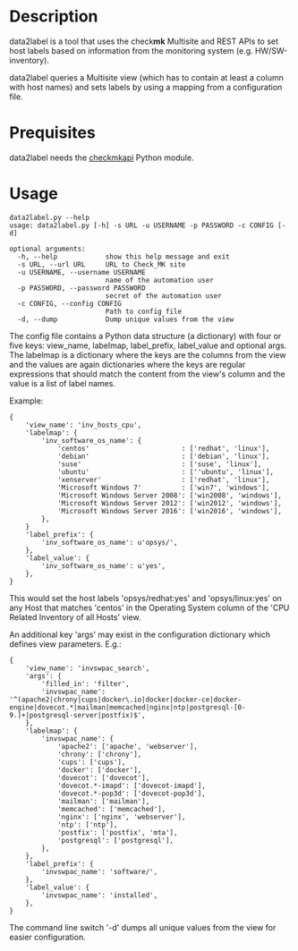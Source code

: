 # Description #

data2label is a tool that uses the check**mk** Multisite and REST APIs to set host labels based on information from the monitoring system (e.g. HW/SW-inventory).

data2label queries a Multisite view (which has to contain at least a column with host names) and sets labels by using a mapping from a configuration file.

# Prequisites #

data2label needs the [checkmkapi](https://github.com/HeinleinSupport/check_mk_extensions/tree/cmk2.0/check_mk_api) Python module.

# Usage #

    data2label.py --help
	usage: data2label.py [-h] -s URL -u USERNAME -p PASSWORD -c CONFIG [-d]
    
    optional arguments:
	  -h, --help            show this help message and exit
	  -s URL, --url URL     URL to Check_MK site
      -u USERNAME, --username USERNAME
                            name of the automation user
      -p PASSWORD, --password PASSWORD
                            secret of the automation user
      -c CONFIG, --config CONFIG
                            Path to config file
      -d, --dump            Dump unique values from the view

The config file contains a Python data structure (a dictionary) with four or five keys: view_name, labelmap, label_prefix, label_value and optional args. The labelmap is a dictionary where the keys are the columns from the view and the values are again dictionaries where the keys are regular expressions that should match the content from the view's column and the value is a list of label names.

Example:

    {
        'view_name': 'inv_hosts_cpu',
        'labelmap': {
            'inv_software_os_name': {
                'centos'                       : ['redhat', 'linux'],
                'debian'                       : ['debian', 'linux'],
                'suse'                         : ['suse', 'linux'],
                'ubuntu'                       : [''ubuntu', 'linux'],
                'xenserver'                    : ['redhat', 'linux'],
                'Microsoft Windows 7'          : ['win7', 'windows'],
                'Microsoft Windows Server 2008': ['win2008', 'windows'],
                'Microsoft Windows Server 2012': ['win2012', 'windows'],
                'Microsoft Windows Server 2016': ['win2016', 'windows'],
            },
        }
        'label_prefix': {
            'inv_software_os_name': u'opsys/',
        },
        'label_value': {
            'inv_software_os_name': u'yes',
        },
    }
    
This would set the host labels 'opsys/redhat:yes' and 'opsys/linux:yes' on any Host that matches 'centos' in the Operating System column of the 'CPU Related Inventory of all Hosts' view.

An additional key 'args' may exist in the configuration dictionary which defines view parameters. E.g.:
    
    {
        'view_name': 'invswpac_search',
        'args': {
            'filled_in': 'filter',
            'invswpac_name': '^(apache2|chrony|cups|docker\.io|docker|docker-ce|docker-engine|dovecot.*|mailman|memcached|nginx|ntp|postgresql-[0-9.]+|postgresql-server|postfix)$',
        },
        'labelmap': {
            'invswpac_name': {
                'apache2': ['apache', 'webserver'],
                'chrony': ['chrony'],
                'cups': ['cups'],
                'docker': ['docker'],
                'dovecot': ['dovecot'],
                'dovecot.*-imapd': ['dovecot-imapd'],
                'dovecot.*-pop3d': ['dovecot-pop3d'],
                'mailman': ['mailman'],
                'memcached': ['memcached'],
                'nginx': ['nginx', 'webserver'],
                'ntp': ['ntp'],
                'postfix': ['postfix', 'mta'],
                'postgresql': ['postgresql'],
            },
        },
        'label_prefix': {
            'invswpac_name': 'software/',
        },
        'label_value': {
            'invswpac_name': 'installed',
        },
    }

The command line switch '-d' dumps all unique values from the view for easier configuration.
